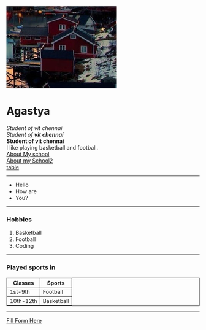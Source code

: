 <html lang="en">
<head>
    <meta charset="UTF-8" >
    <title>Agastya's Website</title>
</head>
<body>
    <img src="14.jpg" alt="PICS">
    <h1>Agastya</h1>
        <i>Student of vit chennai </i> <br>
        <i>Student of <strong>vit chennai</strong> </i> <br>
        <strong>Student of vit chennai</strong> <br>
        I like playing basketball and football.<br>
        <a href="school.html">About My school</a><br>
        <a href="school2.html">About my School2</a><br>
        <a href="table.html">table</a>
        <hr size="3" noshade="">
        <ul><li>Hello</li>
        <li> How are </li>
        <li> You?</li>
        </ul>
        <hr size="3" noshade>
        <h3>Hobbies</h3>
        <ol><li>Basketball</li>
            <li>Football</li>
            <li>Coding</li>
        </ol>
        <hr size="3" noshade>
        <h3>Played sports in</h3>
        <table border="1">
           <thead>
            <tr>
                <th>
                    Classes
                </th>
                <th>
                    Sports
                </th>
            </tr>
           </thead>
           <tbody>
                <tr>
                    <td>
                        1st-9th
                    </td>
                    <td>
                        Football
                    </td>
                </tr>
                <tr>
                    <td>
                        10th-12th
                    </td>
                    <td>
                        Basketball
                    </td>
                </tr>
           </tbody>
        </table>
        <hr size="3" noshade>
        <a href="form.html">Fill Form Here</a>
</body>
  
<html>
